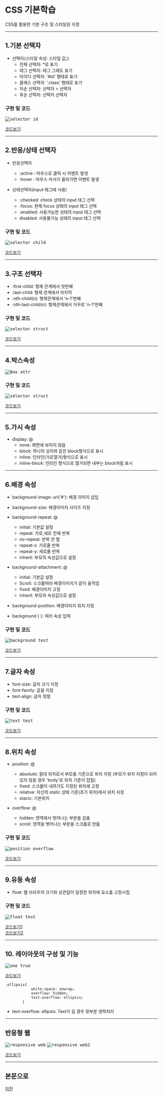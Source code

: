 # CSS 기본학습
CSS를 활용한 기본 구조 및 스타일링 지정

-----------------------
## 1.기본 선택자

* 선택자{스타일 속성: 스타일 값;}
  - 전체 선택자: *로 표기
  - 태그 선택자: 태그 그래도 표기
  - 아이디 선택자: '#id' 형태로 표기
  - 클래스 선택자: '.class' 형태로 표기
  - 자손 선택자: 선택자 > 선택자
  - 후손 선택자: 선택자 선택자

### 구현 및 코드
<kbd>![selector_id](/02_CSS/CSS_실행화면/selector_id_test.PNG "기본선택자")</kbd>

[코드보기](https://github.com/kg4543/StudyHtml/blob/main/02_CSS/selector_id_test.html)

-----------------------
## 2.반응/상태 선택자

* 반응선택자
  - :active : 마우스로 클릭 시 이벤트 발생
  - :hover : 마우스 커서가 올라가면 이벤트 발생

* 상태선택자(input 태그에 사용)
  - :checked: check 상태의 input 태그 선택
  - :focus: 현재 focus 상태의 input 태그 선택
  - :enabled: 사용가능한 상태의 input 태그 선택
  - disabled: 사용불가능 상태의 input 태그 선택

### 구현 및 코드
<kbd>![selector_child](/02_CSS/CSS_실행화면/selector_child_test.PNG "반응&상태")</kbd>

[코드보기](https://github.com/kg4543/StudyHtml/blob/main/02_CSS/selector_child_test.html)

-------------------------
## 3.구조 선택자

* :first-child: 형제 관계에서 첫번째
* :last-child: 형제 관계에서 마지막
* :nth-child(n): 형제관계에서 'n-1'번째
* :nth-last-child(n): 형제관계에서 거꾸로 'n-1'번째    

### 구현 및 코드
<kbd>![selector_struct](/02_CSS/CSS_실행화면/selector_struct_test.PNG "구조")</kbd>

[코드보기](https://github.com/kg4543/StudyHtml/blob/main/02_CSS/selector_struct_test.html)

-----------------------------
 ## 4.박스속성

<kbd>![Box_attr](/02_CSS/images/박스속성.PNG "박스속성")</kbd>

### 구현 및 코드
<kbd>![selector_struct](/02_CSS/CSS_실행화면/box_test.PNG "box_test")</kbd>

[코드보기](https://github.com/kg4543/StudyHtml/blob/main/02_CSS/box_test.html)

-----------------------------
## 5.가시 속성

* display: @
  - none: 화면에 보이지 않음
  - block: 하나의 상자와 같은 block형식으로 표시
  - inline: 인라인(가로열거)형식으로 표시
  - inline-block: 인라인 형식으로 열거되면 내부는 block처럼 표시

------------------------------
## 6.배경 속성

* background-image: url('#'): 배경 이미지 삽입
* background-size: 배경이미지 사이즈 지정
* background-repeat: @
  - initial: 기본값 설정
  - repeat: 가로,세로 전체 반복
  - no-repeat: 반복 안 함
  - repeat-x: 가로줄 반복
  - repeat-y: 세로줄 반복
  - inherit: 부모의 속성값으로 설정

* background-attachment: @
  - initial: 기본값 설정
  - Scroll: 스크롤따라 배경이미지가 같이 움직임
  - fixed: 배경이미지 고정
  - inherit: 부모의 속성값으로 설정

* background-position: 배경이미지 위치 지정
* background { }: 여러 속성 입력

### 구현 및 코드
<kbd>![background_test](/02_CSS/CSS_실행화면/background_test.PNG "background_test")</kbd>

[코드보기](https://github.com/kg4543/StudyHtml/blob/main/02_CSS/background_test.html)

--------------------------------
## 7.글자 속성

* font-size: 글자 크기 지정
* font-family: 글꼴 지정
* text-align: 글자 정렬

### 구현 및 코드
<kbd>![text_test](/02_CSS/CSS_실행화면/text_test.PNG "text_test")</kbd>

[코드보기](https://github.com/kg4543/StudyHtml/blob/main/02_CSS/text_test.html)

--------------------------------
## 8.위치 속성

* position: @
  - absolute: 절대 위치로서 부모를 기준으로 위치 지정 (부모가 위치 지정이 되어 있지 않을 경우 'body'로 위치 기준이 잡힘)
  - fixed: 스크롤이 내려가도 지정된 위치에 고정
  - relative: 자신의 static 상태 기준(초기 위치)에서 위치 지정
  - stacic: 기본위치

* overflow: @
  - hidden: 영역에서 벗어나는 부분을 감춤
  - scroll: 영역을 벗어나는 부분을 스크롤로 만듦

### 구현 및 코드
<kbd>![position_overflow](/02_CSS/CSS_실행화면/posiont_overflow_test.PNG "position_overflow_test")</kbd>

[코드보기](https://github.com/kg4543/StudyHtml/blob/main/02_CSS/position2_test.html)

----------------------------------
## 9.유동 속성

* float: 웹 브라우저 크기와 상관없이 일정한 위치에 요소를 고정시킴

### 구현 및 코드
<kbd>![float_test](/02_CSS/CSS_실행화면/float_test.PNG "float_test")</kbd>

[코드보기1](https://github.com/kg4543/StudyHtml/blob/main/02_CSS/float_test.html) <br>
[코드보기2](https://github.com/kg4543/StudyHtml/blob/main/02_CSS/layout1_test.html)

-----------------------------------
## 10. 레이아웃의 구성 및 기능

<kbd>![one_true](/02_CSS/CSS_실행화면/onetrue.PNG "one_true")</kbd>

[코드보기](https://github.com/kg4543/StudyHtml/blob/main/02_CSS/layout_onetrue.html)

```
.ellipsis{
            white-space: nowrap;
            overflow: hidden;
            text-overflow: ellipsis;
        }
```
 * text-overflow: ellipsis: Text가 길 경우 뒷부분 생략처리
 
 -----------------------------------
## 반응형 웹
<kbd>![responsive_web](/02_CSS/CSS_실행화면/responsive_web.PNG "responsive_web")</kbd>
<kbd>![responsive_web2](/02_CSS/CSS_실행화면/responsive_web2.PNG "responsive_web2")</kbd>

[코드보기](https://github.com/kg4543/StudyHtml/blob/main/02_CSS/responsive_test.html)

-----------------------------------
## 본문으로

[이전](https://github.com/kg4543/StudyHtml)

